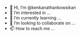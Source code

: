 - 👋 Hi, I’m @kenkanathankowsikan
- 👀 I’m interested in ...
- 🌱 I’m currently learning ...
- 💞️ I’m looking to collaborate on ...
- 📫 How to reach me ...

<!---
kenkanathankowsikan/kenkanathankowsikan is a ✨ special ✨ repository because its `README.md` (this file) appears on your GitHub profile.
You can click the Preview link to take a look at your changes.
--->
